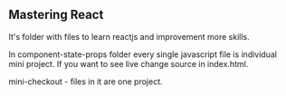 ## Mastering React

It's folder with files to learn reactjs and improvement more skills.

In component-state-props folder every single javascript file is individual mini project. If you want to see live change source in index.html.

mini-checkout - files in it are one project.